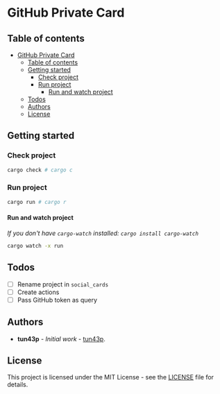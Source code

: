 # GitHub Private Card

## Table of contents

- [GitHub Private Card](#github-private-card)
  - [Table of contents](#table-of-contents)
  - [Getting started](#getting-started)
    - [Check project](#check-project)
    - [Run project](#run-project)
      - [Run and watch project](#run-and-watch-project)
  - [Todos](#todos)
  - [Authors](#authors)
  - [License](#license)

## Getting started

### Check project

```sh
cargo check # cargo c
```

### Run project

```sh
cargo run # cargo r
```

#### Run and watch project

_If you don't have `cargo-watch` installed: `cargo install cargo-watch`_

```sh
cargo watch -x run 
```

## Todos

- [ ] Rename project in `social_cards`
- [ ] Create actions
- [ ] Pass GitHub token as query

## Authors

- **tun43p** - _Initial work_ - [tun43p](https://github.com/tun43p).

## License

This project is licensed under the MIT License - see the [LICENSE](LICENSE) file for details.
